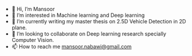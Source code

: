- 👋 Hi, I’m Mansoor
- 👀 I’m interested in Machine learning and Deep learning
- 🌱 I’m currently writing my master thesis on 2.5D Vehicle Detection in 2D plane.
- 💞️ I’m looking to collaborate on Deep learning research specially Computer Vision. 
- 📫 How to reach me mansoor.nabawi@gmail.com

<!---
Mansoorinho/Mansoorinho is a ✨ special ✨ repository because its `README.md` (this file) appears on your GitHub profile.
You can click the Preview link to take a look at your changes.
--->

